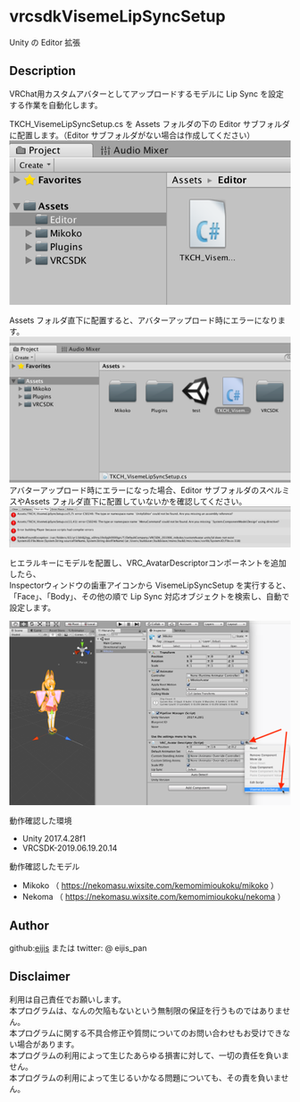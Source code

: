 # vrcsdkVisemeLipSyncSetup

Unity の Editor 拡張

## Description

VRChat用カスタムアバターとしてアップロードするモデルに Lip Sync を設定する作業を自動化します。<br>

TKCH_VisemeLipSyncSetup.cs を Assets フォルダの下の Editor サブフォルダに配置します。（Editor サブフォルダがない場合は作成してください）<br>
![Assets → Editor に配置](ls1a.png "Assets → Editor に配置")

Assets フォルダ直下に配置すると、アバターアップロード時にエラーになります。
![Assets フォルダ直下に配置](ls1.png "Assets フォルダ直下に配置")
アバターアップロード時にエラーになった場合、Editor サブフォルダのスペルミスやAssets フォルダ直下に配置していないかを確認してください。
![アバターアップロード時エラー](ls3.png "アバターアップロード時エラー")


ヒエラルキーにモデルを配置し、VRC_AvatarDescriptorコンポーネントを追加したら、<br>
Inspectorウィンドウの歯車アイコンから VisemeLipSyncSetup を実行すると、<br>
「Face」、「Body」、その他の順で Lip Sync 対応オブジェクトを検索し、自動で設定します。<br>

![歯車アイコンから VisemeLipSyncSetup を実行](ls2.png "歯車アイコンから VisemeLipSyncSetup を実行")

動作確認した環境
- Unity 2017.4.28f1
- VRCSDK-2019.06.19.20.14

動作確認したモデル
- Mikoko （ https://nekomasu.wixsite.com/kemomimioukoku/mikoko ）
- Nekoma （ https://nekomasu.wixsite.com/kemomimioukoku/nekoma ）

## Author

github:[eijis](https://github.com/eijis-pan)  または twitter: @ eijis_pan

## Disclaimer

利用は自己責任でお願いします。<br>
本プログラムは、なんの欠陥もないという無制限の保証を行うものではありません。<br>
本プログラムに関する不具合修正や質問についてのお問い合わせもお受けできない場合があります。<br>
本プログラムの利用によって生じたあらゆる損害に対して、一切の責任を負いません。<br>
本プログラムの利用によって生じるいかなる問題についても、その責を負いません。
